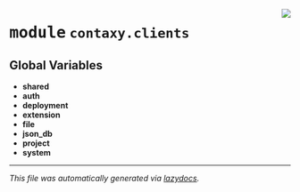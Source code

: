 <!-- markdownlint-disable -->

<a href="https://github.com/ml-tooling/contaxy/blob/main/backend/src/contaxy/clients/__init__.py#L0"><img align="right" style="float:right;" src="https://img.shields.io/badge/-source-cccccc?style=flat-square"></a>

# <kbd>module</kbd> `contaxy.clients`




**Global Variables**
---------------
- **shared**
- **auth**
- **deployment**
- **extension**
- **file**
- **json_db**
- **project**
- **system**




---

_This file was automatically generated via [lazydocs](https://github.com/ml-tooling/lazydocs)._
